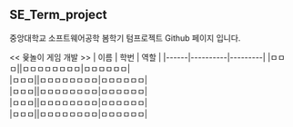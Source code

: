 ## SE_Term_project
중앙대학교 소프트웨어공학 봄학기 텀프로젝트 Github 페이지 입니다.

<< 윷놀이 게임 개발 >>
| 이름 | 학번 | 역할 |
|------|----------|---------|
|ㅁㅁㅁ||ㅁㅁㅁㅁㅁㅁㅁㅁ|ㅁㅁㅁㅁㅁㅁ|  
|ㅁㅁㅁ||ㅁㅁㅁㅁㅁㅁㅁㅁ|ㅁㅁㅁㅁㅁㅁ|  
|ㅁㅁㅁ||ㅁㅁㅁㅁㅁㅁㅁㅁ|ㅁㅁㅁㅁㅁㅁ|  
|ㅁㅁㅁ||ㅁㅁㅁㅁㅁㅁㅁㅁ|ㅁㅁㅁㅁㅁㅁ|  
|ㅁㅁㅁ||ㅁㅁㅁㅁㅁㅁㅁㅁ|ㅁㅁㅁㅁㅁㅁ|  

